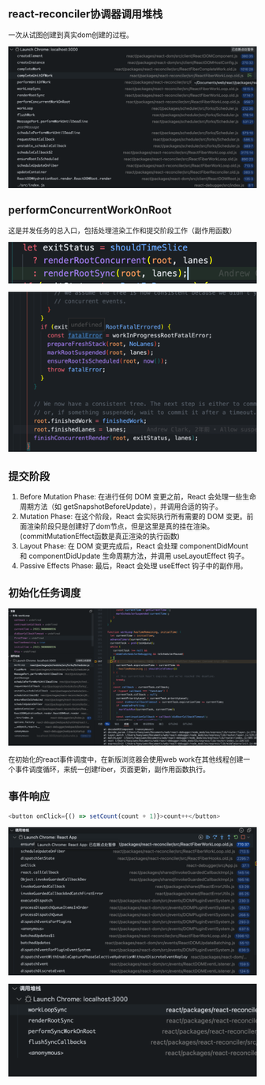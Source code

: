 ## react-reconciler协调器调用堆栈

一次从试图创建到真实dom创建的过程。

![reconciler_stack](reconciler_stack.png)

## performConcurrentWorkOnRoot

这是并发任务的总入口，包括处理渲染工作和提交阶段工作（副作用函数）

![concurrent](./concurrent.png)

![commit_phase](./commit_phase.png)

## 提交阶段

1. Before Mutation Phase: 在进行任何 DOM 变更之前，React 会处理一些生命周期方法（如 getSnapshotBeforeUpdate），并调用合适的钩子。
2. Mutation Phase: 在这个阶段，React 会实际执行所有需要的 DOM 变更。前面渲染阶段只是创建好了dom节点，但是这里是真的挂在渲染。(commitMutationEffect函数是真正渲染的执行函数)
3. Layout Phase: 在 DOM 变更完成后，React 会处理 componentDidMount 和 componentDidUpdate 生命周期方法，并调用 useLayoutEffect 钩子。
4. Passive Effects Phase: 最后，React 会处理 useEffect 钩子中的副作用。

## 初始化任务调度

![work_loop](work_loop.png)

在初始化的react事件调度中，在新版浏览器会使用web work在其他线程创建一个事件调度循环，来统一创建fiber，页面更新，副作用函数执行。

## 事件响应

```js
<button onClick={() => setCount(count + 1)}>count++</button>
```

![event_deal text](event_deal.png)

![click_deal](click_deal.png)
